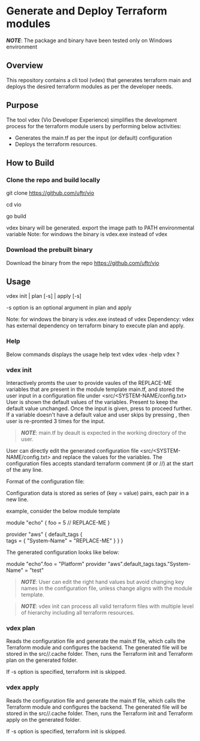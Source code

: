 # Generate and Deploy Terraform modules

 **_NOTE_**: The package and binary have been tested only on Windows environment

## Overview

This repository contains a cli tool (vdex) that generates terraform main and deploys the desired terraform modules as per the developer needs.

## Purpose

The tool vdex (Vio Developer Experience) simplifies the development process for the terraform module users by performing below activities:
 - Generates the main.tf as per the input (or default) configuration
 - Deploys the terraform resources.

## How to Build

### Clone the repo and build locally

git clone https://github.com/uftr/vio

cd vio

go build

vdex binary will be generated.
export the image path to PATH environmental variable
Note: for windows the binary is vdex.exe instead of vdex

### Download the prebuilt binary

Download the binary from the repo https://github.com/uftr/vio

## Usage

vdex init | plan [-s] | apply [-s]

-s option is an optional argument in plan and apply

Note: for windows the binary is vdex.exe instead of vdex
Dependency: vdex has external dependency on terraform binary to execute plan and apply.

### Help
Below commands displays the usage help text
vdex
vdex -help
vdex ?

### vdex init

Interactively promts the user to provide vaules of the REPLACE-ME variables that are present in the module template main.tf, and stored the user input in a configuration file under <src/<SYSTEM-NAME/config.txt>
User is shown the default values of the variables. Present <Enter> to keep the default value unchanged.
Once the input is given, press <Enter> to proceed further.
If a variable doesn't have a default value and user skips by pressing <Enter>, then user is re-promted 3 times for the input.

> **_NOTE_**: main.tf by deault is expected in the working directory of the user.

User can directly edit the generated configuration file <src/<SYSTEM-NAME/config.txt> and replace the values for the variables. The configuration files accepts standard terraform comment (# or //) at the start of the any line.

Format of the configuration file:

Configuration data is stored as series of (key = value) pairs, each pair in a new line.

example, consider the below module template

module "echo" {
    foo = 5 // REPLACE-ME
}

provider "aws" {
    default_tags {   
        tags = {
            "System-Name" = "REPLACE-ME"
        } 
    }
}

The generated configuration looks like below:

module "echo".foo = "Platform"
provider "aws".default_tags.tags."System-Name" = "test"

> **_NOTE_**: User can edit the right hand values but avoid changing key names in the configuration file, unless change aligns with the module template.

> **_NOTE_**: vdex init can process all valid terraform files with multiple level of hierarchy including all terraform resources.

### vdex plan

Reads the configuration file and generate the main.tf file, which calls the Terraform module and configures the backend. The generated file will be stored in the src/<systems-name>/.cache folder.
Then, runs the Terraform init and Terraform plan on the generated folder. 

If -s option is specified, terraform init is skipped.

### vdex apply

Reads the configuration file and generate the main.tf file, which calls the Terraform module and configures the backend. The generated file will be stored in the src/<systems-name>/.cache folder.
Then, runs the Terraform init and Terraform apply on the generated folder.

If -s option is specified, terraform init is skipped.